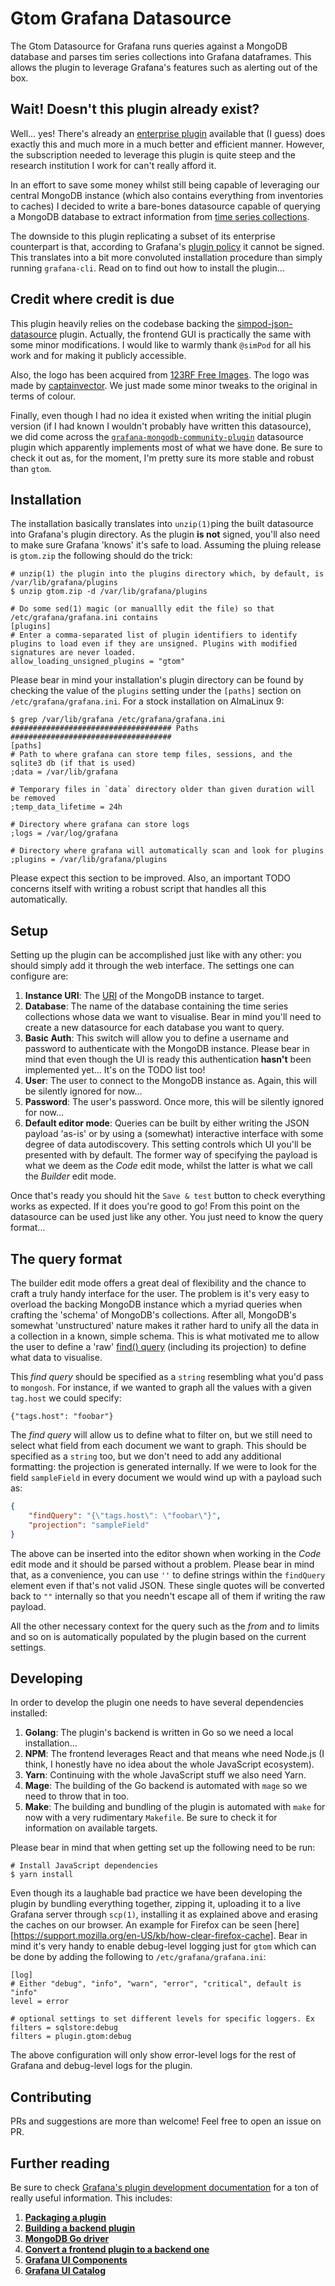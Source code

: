 # Gtom Grafana Datasource
The Gtom Datasource for Grafana runs queries against a MongoDB database and parses tim series collections into Grafana dataframes.
This allows the plugin to leverage Grafana's features such as alerting out of the box.

## Wait! Doesn't this plugin already exist?
Well... yes! There's already an [enterprise plugin][] available that (I guess) does exactly this and much more in a much better
and efficient manner. However, the subscription needed to leverage this plugin is quite steep and the research institution I
work for can't really afford it.

In an effort to save some money whilst still being capable of leveraging our central MongoDB instance (which also contains everything
from inventories to caches) I decided to write a bare-bones datasource capable of querying a MongoDB database to extract information
from [time series collections][].

The downside to this plugin replicating a subset of its enterprise counterpart is that, according to Grafana's [plugin policy][] it
cannot be signed. This translates into a bit more convoluted installation procedure than simply running `grafana-cli`. Read on to
find out how to install the plugin...

## Credit where credit is due
This plugin heavily relies on the codebase backing the [simpod-json-datasource][] plugin. Actually, the frontend GUI is practically
the same with some minor modifications. I would like to warmly thank `@simPod` for all his work and for making it publicly accessible.

Also, the logo has been acquired from [123RF Free Images][]. The logo was made by [captainvector][]. We just made some minor tweaks to
the original in terms of colour.

Finally, even though I had no idea it existed when writing the initial plugin version (if I had known I wouldn't probably have written
this datasource), we did come across the [`grafana-mongodb-community-plugin`][] datasource plugin which apparently implements most of
what we have done. Be sure to check it out as, for the moment, I'm pretty sure its more stable and robust than `gtom`.

## Installation
The installation basically translates into `unzip(1)`ping the built datasource into Grafana's plugin directory. As the plugin **is not**
signed, you'll also need to make sure Grafana 'knows' it's safe to load. Assuming the pluing release is `gtom.zip` the following should
do the trick:

    # unzip(1) the plugin into the plugins directory which, by default, is /var/lib/grafana/plugins
    $ unzip gtom.zip -d /var/lib/grafana/plugins

    # Do some sed(1) magic (or manuallly edit the file) so that /etc/grafana/grafana.ini contains
    [plugins]
    # Enter a comma-separated list of plugin identifiers to identify plugins to load even if they are unsigned. Plugins with modified signatures are never loaded.
    allow_loading_unsigned_plugins = "gtom"

Please bear in mind your installation's plugin directory can be found by checking the value of the `plugins` setting under the `[paths]`
section on `/etc/grafana/grafana.ini`. For a stock installation on AlmaLinux 9:

    $ grep /var/lib/grafana /etc/grafana/grafana.ini
    #################################### Paths ####################################
    [paths]
    # Path to where grafana can store temp files, sessions, and the sqlite3 db (if that is used)
    ;data = /var/lib/grafana

    # Temporary files in `data` directory older than given duration will be removed
    ;temp_data_lifetime = 24h

    # Directory where grafana can store logs
    ;logs = /var/log/grafana

    # Directory where grafana will automatically scan and look for plugins
    ;plugins = /var/lib/grafana/plugins

Please expect this section to be improved. Also, an important TODO concerns itself with writing a robust script that handles all
this automatically.

## Setup
Setting up the plugin can be accomplished just like with any other: you should simply add it through the web interface. The settings
one can configure are:

1. **Instance URI**: The [URI][] of the MongoDB instance to target.
1. **Database**: The name of the database containing the time series collections whose data we want to visualise. Bear in mind you'll need to
    create a new datasource for each database you want to query.
1. **Basic Auth**: This switch will allow you to define a username and password to authenticate with the MongoDB instance. Please bear in mind
    that even though the UI is ready this authentication **hasn't** been implemented yet... It's on the TODO list too!
1. **User**: The user to connect to the MongoDB instance as. Again, this will be silently ignored for now...
1. **Password**: The user's password. Once more, this will be silently ignored for now...
1. **Default editor mode**: Queries can be built by either writing the JSON payload 'as-is' or by using a (somewhat) interactive interface with
    some degree of data autodiscovery. This setting controls which UI you'll be presented with by default. The former way of specifying the payload
    is what we deem as the *Code* edit mode, whilst the latter is what we call the *Builder* edit mode.

Once that's ready you should hit the `Save & test` button to check everything works as expected. If it does you're good to go! From this point on
the datasource can be used just like any other. You just need to know the query format...

## The query format
The builder edit mode offers a great deal of flexibility and the chance to craft a truly handy interface for the user. The problem is it's very
easy to overload the backing MongoDB instance which a myriad queries when crafting the 'schema' of MongoDB's collections. After all, MongoDB's
somewhat 'unstructured' nature makes it rather hard to unify all the data in a collection in a known, simple schema. This is what motivated me
to allow the user to define a 'raw' [find() query][] (including its projection) to define what data to visualise.

This *find query* should be specified as a `string` resembling what you'd pass to `mongosh`. For instance, if we wanted to graph all the values
with a given `tag.host` we could specify:

    {"tags.host": "foobar"}

The *find query* will allow us to define what to filter on, but we still need to select what field from each document we want to graph. This should
be specified as a `string` too, but we don't need to add any additional formatting: the projection is generated internally. If we were to look for
the field `sampleField` in every document we would wind up with a payload such as:

```json
{
    "findQuery": "{\"tags.host\": \"foobar\"}",
    "projection": "sampleField"
}
```

The above can be inserted into the editor shown when working in the *Code* edit mode and it should be parsed without a problem. Please bear in
mind that, as a convenience, you can use `''` to define strings within the `findQuery` element even if that's not valid JSON. These single
quotes will be converted back to `""` internally so that you needn't escape all of them if writing the raw payload.

All the other necessary context for the query such as the *from* and *to* limits and so on is automatically populated by the plugin based on
the current settings.

## Developing
In order to develop the plugin one needs to have several dependencies installed:

1. **Golang**: The plugin's backend is written in Go so we need a local installation...
1. **NPM**: The frontend leverages React and that means whe need Node.js (I think, I honestly have no idea about the
    whole JavaScript ecosystem).
1. **Yarn**: Continuing with the whole JavaScript stuff we also need Yarn.
1. **Mage**: The building of the Go backend is automated with `mage` so we need to throw that in too.
1. **Make**: The building and bundling of the plugin is automated with `make` for now with a very rudimentary `Makefile`. Be sure to
    check it for information on available targets.

Please bear in mind that when getting set up the following need to be run:

    # Install JavaScript dependencies
    $ yarn install

Even though its a laughable bad practice we have been developing the plugin by bundling everything together, zipping it, uploading it to a
live Grafana server through `scp(1)`, installing it as explained above and erasing the caches on our browser. An example for Firefox can
be seen [here][https://support.mozilla.org/en-US/kb/how-clear-firefox-cache]. Bear in mind it's very handy to enable debug-level logging
just for `gtom` which can be done by adding the following to `/etc/grafana/grafana.ini`:

    [log]
    # Either "debug", "info", "warn", "error", "critical", default is "info"
    level = error

    # optional settings to set different levels for specific loggers. Ex filters = sqlstore:debug
    filters = plugin.gtom:debug

The above configuration will only show error-level logs for the rest of Grafana and debug-level logs for the plugin.

## Contributing
PRs and suggestions are more than welcome! Feel free to open an issue on PR.

## Further reading
Be sure to check [Grafana's plugin development documentation][] for a ton of really useful information. This includes:

1. [**Packaging a plugin**][]
1. [**Building a backend plugin**][]
1. [**MongoDB Go driver**][]
1. [**Convert a frontend plugin to a backend one**][]
1. [**Grafana UI Components**][]
1. [**Grafana UI Catalog**][]

<!-- REFS -->
[plugin policy]: https://grafana.com/legal/plugins/
[enterprise plugin]: https://grafana.com/docs/plugins/grafana-mongodb-datasource/latest/
[time series collections]: https://www.mongodb.com/docs/manual/core/timeseries-collections/
[simpod-json-datasource]: https://grafana.com/grafana/plugins/simpod-json-datasource/
[123RF Free Images]: https://www.123rf.com/free-images/
[captainvector]: https://www.123rf.com/profile_captainvector
[`grafana-mongodb-community-plugin`]: https://github.com/meln5674/grafana-mongodb-community-plugin
[URI]: https://www.mongodb.com/docs/manual/reference/connection-string/
[find() query]: https://www.mongodb.com/docs/manual/reference/method/db.collection.find/
[Grafana's plugin development documentation]: https://grafana.com/developers/plugin-tools/
[**Packaging a plugin**]: https://grafana.com/developers/plugin-tools/publish-a-plugin/package-a-plugin
[**Building a backend plugin**]: https://grafana.com/developers/plugin-tools/tutorials/build-a-data-source-backend-plugin
[**MongoDB Go driver**]: https://www.mongodb.com/docs/drivers/go/current/
[**Convert a frontend plugin to a backend one**]: https://grafana.com/developers/plugin-tools/how-to-guides/data-source-plugins/convert-a-frontend-datasource-to-backend
[**Grafana UI Components**]: https://github.com/grafana/grafana/tree/v10.4.2/packages/grafana-ui/src/components
[**Grafana UI Catalog**]: https://developers.grafana.com/ui/latest/index.html

